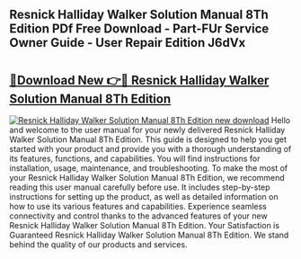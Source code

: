 ## Resnick Halliday Walker Solution Manual 8Th Edition PDf Free Download - Part-FUr Service Owner Guide - User Repair Edition J6dVx

# <h2><a href="http://bc54888.oget.top/?id=Resnick+Halliday+Walker+Solution+Manual+8Th+Edition">🔗Download New 👉🔴 Resnick Halliday Walker Solution Manual 8Th Edition</a></h2>

[![Resnick Halliday Walker Solution Manual 8Th Edition new download](https://i.imgur.com/5g1atiW.png)](http://bc54888.oget.top/?id=Resnick+Halliday+Walker+Solution+Manual+8Th+Edition)
Hello and welcome to the user manual for your newly delivered Resnick Halliday Walker Solution Manual 8Th Edition. This guide is designed to help you get started with your product and provide you with a thorough understanding of its features, functions, and capabilities. You will find instructions for installation, usage, maintenance, and troubleshooting. To make the most of your Resnick Halliday Walker Solution Manual 8Th Edition, we recommend reading this user manual carefully before use. It includes step-by-step instructions for setting up the product, as well as detailed information on how to use its various features and capabilities. Experience seamless connectivity and control thanks to the advanced features of your new Resnick Halliday Walker Solution Manual 8Th Edition. Your Satisfaction is Guaranteed Resnick Halliday Walker Solution Manual 8Th Edition. We stand behind the quality of our products and services.
